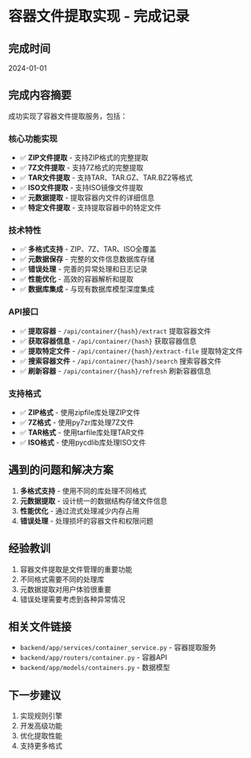 # 容器文件提取实现 - 完成记录

## 完成时间
2024-01-01

## 完成内容摘要
成功实现了容器文件提取服务，包括：

### 核心功能实现
- ✅ **ZIP文件提取** - 支持ZIP格式的完整提取
- ✅ **7Z文件提取** - 支持7Z格式的完整提取
- ✅ **TAR文件提取** - 支持TAR、TAR.GZ、TAR.BZ2等格式
- ✅ **ISO文件提取** - 支持ISO镜像文件提取
- ✅ **元数据提取** - 提取容器内文件的详细信息
- ✅ **特定文件提取** - 支持提取容器中的特定文件

### 技术特性
- ✅ **多格式支持** - ZIP、7Z、TAR、ISO全覆盖
- ✅ **元数据保存** - 完整的文件信息数据库存储
- ✅ **错误处理** - 完善的异常处理和日志记录
- ✅ **性能优化** - 高效的容器解析和提取
- ✅ **数据库集成** - 与现有数据库模型深度集成

### API接口
- ✅ **提取容器** - `/api/container/{hash}/extract` 提取容器文件
- ✅ **获取容器信息** - `/api/container/{hash}` 获取容器信息
- ✅ **提取特定文件** - `/api/container/{hash}/extract-file` 提取特定文件
- ✅ **搜索容器文件** - `/api/container/{hash}/search` 搜索容器文件
- ✅ **刷新容器** - `/api/container/{hash}/refresh` 刷新容器信息

### 支持格式
- ✅ **ZIP格式** - 使用zipfile库处理ZIP文件
- ✅ **7Z格式** - 使用py7zr库处理7Z文件
- ✅ **TAR格式** - 使用tarfile库处理TAR文件
- ✅ **ISO格式** - 使用pycdlib库处理ISO文件

## 遇到的问题和解决方案
1. **多格式支持** - 使用不同的库处理不同格式
2. **元数据提取** - 设计统一的数据结构存储文件信息
3. **性能优化** - 通过流式处理减少内存占用
4. **错误处理** - 处理损坏的容器文件和权限问题

## 经验教训
1. 容器文件提取是文件管理的重要功能
2. 不同格式需要不同的处理库
3. 元数据提取对用户体验很重要
4. 错误处理需要考虑到各种异常情况

## 相关文件链接
- `backend/app/services/container_service.py` - 容器提取服务
- `backend/app/routers/container.py` - 容器API
- `backend/app/models/containers.py` - 数据模型

## 下一步建议
1. 实现规则引擎
2. 开发高级功能
3. 优化提取性能
4. 支持更多格式
